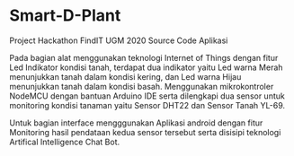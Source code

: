 # Smart-D-Plant
Project Hackathon FindIT UGM 2020
Source Code Aplikasi

Pada bagian alat menggunakan teknologi Internet of Things dengan fitur Led Indikator kondisi tanah, terdapat dua indikator yaitu Led warna 
Merah menunjukkan tanah dalam kondisi kering, dan Led warna Hijau menunjukkan tanah dalam kondisi basah. 
Menggunakan mikrokontroler NodeMCU dengan bantuan Arduino IDE serta dilengkapi dua sensor untuk monitoring kondisi tanaman yaitu Sensor DHT22 dan Sensor Tanah YL-69.

Untuk bagian interface mengggunakan Aplikasi android dengan fitur Monitoring hasil pendataan kedua sensor tersebut serta disisipi teknologi Artifical Intelligence Chat Bot.
